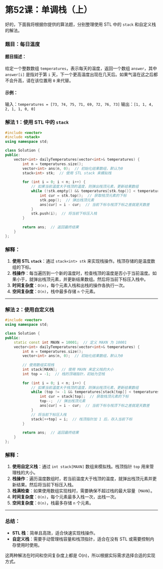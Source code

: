 # 第52课：单调栈（上）

好的，下面我将根据你提供的算法题，分别整理使用 STL 中的 `stack` 和自定义栈的解法。

### 题目：每日温度

#### 题目描述：

给定一个整数数组 `temperatures`，表示每天的温度，返回一个数组 `answer`，其中 `answer[i]` 是指对于第 `i` 天，下一个更高温度出现在几天后。如果气温在这之后都不会升高，请在该位置用 `0` 来代替。

#### 示例：

输入：`temperatures = [73, 74, 75, 71, 69, 72, 76, 73]` 输出：`[1, 1, 4, 2, 1, 1, 0, 0]`

### 解法 1：使用 STL 中的 `stack`

```cpp
#include <vector>
#include <stack>
using namespace std;

class Solution {
public:
    vector<int> dailyTemperatures(vector<int>& temperatures) {
        int n = temperatures.size();
        vector<int> ans(n, 0);  // 初始化结果数组，默认为0
        stack<int> stk;  // 使用 STL stack 来模拟栈
        
        for (int i = 0; i < n; i++) {
            // 如果当前温度大于栈顶的温度，则弹出栈顶元素，更新结果数组
            while (!stk.empty() && temperatures[stk.top()] < temperatures[i]) {
                int cur = stk.top();  // 获取栈顶元素的下标
                stk.pop();  // 弹出栈顶元素
                ans[cur] = i - cur;  // 当前下标与栈顶下标之差就是天数差
            }
            stk.push(i);  // 将当前下标压入栈
        }
        
        return ans;  // 返回最终结果
    }
};
```

### 解释：

1. **使用 STL `stack`**：通过 `stack<int> stk` 来实现栈操作。栈顶存储的是温度数组的下标。
2. **栈操作**：每当遍历到一个新的温度时，检查栈顶的温度是否小于当前温度。如果小于，就弹出栈顶元素，并更新结果数组。然后将当前下标压入栈中。
3. **时间复杂度**：`O(n)`，每个元素入栈和出栈的操作各执行一次。
4. **空间复杂度**：`O(n)`，栈中最多存储 `n` 个元素。

------

### 解法 2：使用自定义栈

```cpp
#include <vector>
using namespace std;

class Solution {
public:
    static const int MAXN = 10001;  // 定义 MAXN 为 10001
    vector<int> dailyTemperatures(vector<int>& temperatures) {
        int n = temperatures.size();
        vector<int> ans(n, 0);  // 初始化结果数组，默认为0
        
        // 使用数组实现栈
        int stack[MAXN];  // 使用 MAXN 来定义栈的大小
        int top = -1;  // 栈的顶端指针，初始为空栈
        
        for (int i = 0; i < n; i++) {
            // 如果当前温度大于栈顶的温度，则弹出栈顶元素，更新结果数组
            while (top != -1 && temperatures[stack[top]] < temperatures[i]) {
                int cur = stack[top];  // 获取栈顶元素的下标
                top--;  // 弹出栈顶元素
                ans[cur] = i - cur;  // 当前下标与栈顶下标之差就是天数差
            }
            // 将当前下标压入栈
            stack[++top] = i;  // 栈顶指针加 1 后，存入当前下标
        }
        
        return ans;  // 返回最终结果
    }
};
```

### 解释：

1. **使用自定义栈**：通过 `int stack[MAXN]` 数组来模拟栈。栈顶指针 `top` 用来管理栈的大小。
2. **栈操作**：遍历温度数组时，若当前温度大于栈顶的温度，就弹出栈顶元素并更新结果。然后将当前下标压入栈。
3. **栈满检查**：如果使用数组实现栈时，需要确保不超过栈的最大容量（`MAXN`）。
4. **时间复杂度**：`O(n)`，每个元素最多入栈一次，出栈一次。
5. **空间复杂度**：`O(n)`，栈最多存储 `n` 个元素。

------

### 总结：

- **STL 栈**：简单且高效，适合快速实现栈操作。
- **自定义栈**：需要手动管理栈容量和栈顶指针，适合在没有 STL 或需要控制内存使用时使用。

这两种解法在时间和空间复杂度上都是 O(n)，所以根据实际需求选择合适的实现方式。